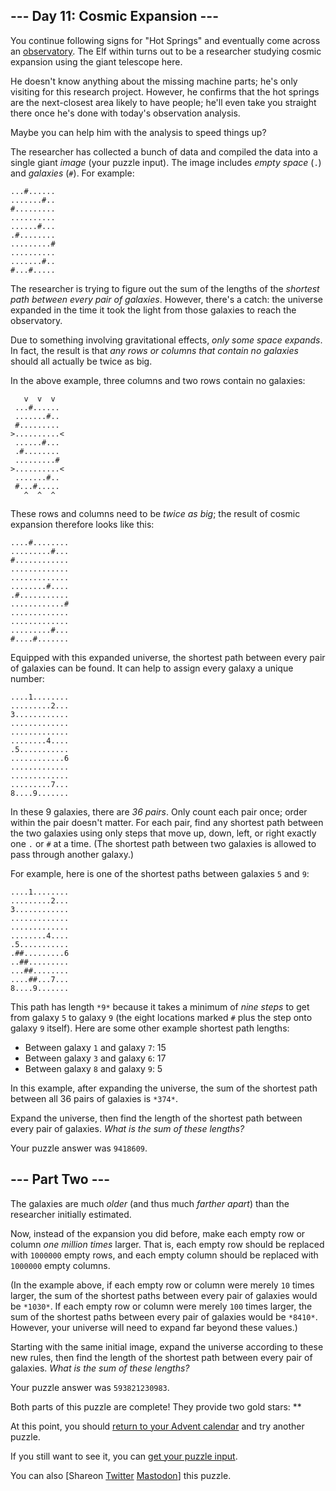 
--- Day 11: Cosmic Expansion ---
--------------------------------

You continue following signs for "Hot Springs" and eventually come across an [observatory](https://en.wikipedia.org/wiki/Observatory). The Elf within turns out to be a researcher studying cosmic expansion using the giant telescope here.


He doesn't know anything about the missing machine parts; he's only visiting for this research project. However, he confirms that the hot springs are the next-closest area likely to have people; he'll even take you straight there once he's done with today's observation analysis.


Maybe you can help him with the analysis to speed things up?


The researcher has collected a bunch of data and compiled the data into a single giant *image* (your puzzle input). The image includes *empty space* (`.`) and *galaxies* (`#`). For example:



```
...#......
.......#..
#.........
..........
......#...
.#........
.........#
..........
.......#..
#...#.....

```

The researcher is trying to figure out the sum of the lengths of the *shortest path between every pair of galaxies*. However, there's a catch: the universe expanded in the time it took the light from those galaxies to reach the observatory.


Due to something involving gravitational effects, *only some space expands*. In fact, the result is that *any rows or columns that contain no galaxies* should all actually be twice as big.


In the above example, three columns and two rows contain no galaxies:



```
   v  v  v
 ...#......
 .......#..
 #.........
>..........<
 ......#...
 .#........
 .........#
>..........<
 .......#..
 #...#.....
   ^  ^  ^

```

These rows and columns need to be *twice as big*; the result of cosmic expansion therefore looks like this:



```
....#........
.........#...
#............
.............
.............
........#....
.#...........
............#
.............
.............
.........#...
#....#.......

```

Equipped with this expanded universe, the shortest path between every pair of galaxies can be found. It can help to assign every galaxy a unique number:



```
....1........
.........2...
3............
.............
.............
........4....
.5...........
............6
.............
.............
.........7...
8....9.......

```

In these 9 galaxies, there are *36 pairs*. Only count each pair once; order within the pair doesn't matter. For each pair, find any shortest path between the two galaxies using only steps that move up, down, left, or right exactly one `.` or `#` at a time. (The shortest path between two galaxies is allowed to pass through another galaxy.)


For example, here is one of the shortest paths between galaxies `5` and `9`:



```
....1........
.........2...
3............
.............
.............
........4....
.5...........
.##.........6
..##.........
...##........
....##...7...
8....9.......

```

This path has length `*9*` because it takes a minimum of *nine steps* to get from galaxy `5` to galaxy `9` (the eight locations marked `#` plus the step onto galaxy `9` itself). Here are some other example shortest path lengths:


* Between galaxy `1` and galaxy `7`: 15
* Between galaxy `3` and galaxy `6`: 17
* Between galaxy `8` and galaxy `9`: 5


In this example, after expanding the universe, the sum of the shortest path between all 36 pairs of galaxies is `*374*`.


Expand the universe, then find the length of the shortest path between every pair of galaxies. *What is the sum of these lengths?*



Your puzzle answer was `9418609`.

--- Part Two ---
----------------

The galaxies are much *older* (and thus much *farther apart*) than the researcher initially estimated.


Now, instead of the expansion you did before, make each empty row or column *one million times* larger. That is, each empty row should be replaced with `1000000` empty rows, and each empty column should be replaced with `1000000` empty columns.


(In the example above, if each empty row or column were merely `10` times larger, the sum of the shortest paths between every pair of galaxies would be `*1030*`. If each empty row or column were merely `100` times larger, the sum of the shortest paths between every pair of galaxies would be `*8410*`. However, your universe will need to expand far beyond these values.)


Starting with the same initial image, expand the universe according to these new rules, then find the length of the shortest path between every pair of galaxies. *What is the sum of these lengths?*



Your puzzle answer was `593821230983`.

Both parts of this puzzle are complete! They provide two gold stars: \*\*


At this point, you should [return to your Advent calendar](/2023) and try another puzzle.


If you still want to see it, you can [get your puzzle input](11/input).


You can also [Shareon
 [Twitter](https://twitter.com/intent/tweet?text=I%27ve+completed+%22Cosmic+Expansion%22+%2D+Day+11+%2D+Advent+of+Code+2023&url=https%3A%2F%2Fadventofcode%2Ecom%2F2023%2Fday%2F11&related=ericwastl&hashtags=AdventOfCode)
[Mastodon](javascript:void(0);)] this puzzle.



